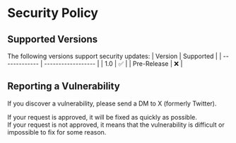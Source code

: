 # Security Policy
## Supported Versions
<!-- Use this section to tell people about which versions of your project are
currently being supported with security updates. --> 

The following versions support security updates:
|    Version    | Supported          |
| ------------- | ------------------ |
| 1.0           | :white_check_mark: |
| Pre-Release   | :x:                |

## Reporting a Vulnerability
<!-- Use this section to tell people how to report a vulnerability.

Tell them where to go, how often they can expect to get an update on a
reported vulnerability, what to expect if the vulnerability is accepted or
declined, etc. -->

If you discover a vulnerability, please send a DM to X (formerly Twitter).

If your request is approved, it will be fixed as quickly as possible.<br>
If your request is not approved, it means that the vulnerability is difficult or impossible to fix for some reason.
